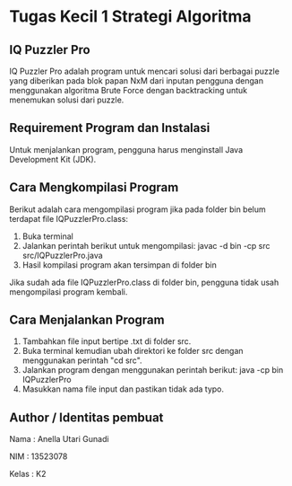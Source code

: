 # Tugas Kecil 1 Strategi Algoritma

## IQ Puzzler Pro
IQ Puzzler Pro adalah program untuk mencari solusi dari berbagai puzzle yang diberikan pada blok papan NxM dari inputan pengguna dengan menggunakan algoritma Brute Force dengan backtracking untuk menemukan solusi dari puzzle.

## Requirement Program dan Instalasi
Untuk menjalankan program, pengguna harus menginstall Java Development Kit (JDK).

## Cara Mengkompilasi Program
Berikut adalah cara mengompilasi program jika pada folder bin belum terdapat file IQPuzzlerPro.class:
1. Buka terminal
2. Jalankan perintah berikut untuk mengompilasi:
javac -d bin -cp src src/IQPuzzlerPro.java
3. Hasil kompilasi program akan tersimpan di folder bin

Jika sudah ada file IQPuzzlerPro.class di folder bin, pengguna tidak usah mengompilasi program kembali.

## Cara Menjalankan Program
1. Tambahkan file input bertipe .txt di folder src.
2. Buka terminal kemudian ubah direktori ke folder src dengan menggunakan perintah "cd src".
3. Jalankan program dengan menggunakan perintah berikut:
java -cp bin IQPuzzlerPro
4. Masukkan nama file input dan pastikan tidak ada typo.

## Author / Identitas pembuat
Nama : Anella Utari Gunadi

NIM : 13523078

Kelas : K2
